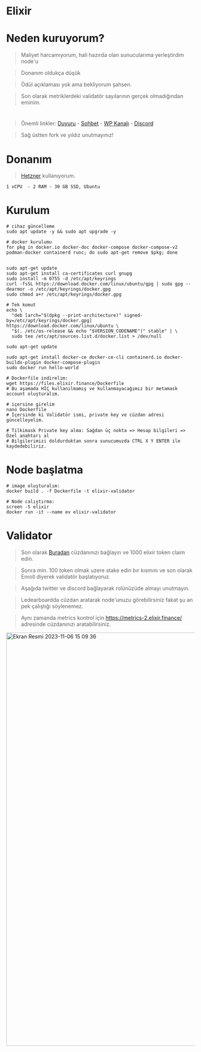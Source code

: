 # Elixir

# Neden kuruyorum?

> Maliyet harcamıyorum, hali hazırda olan sunucularıma yerleştirdim node'u

> Donanım oldukça düşük

> Ödül açıklaması yok ama bekliyorum şahsen.

> Son olarak metriklerdeki validatör sayılarının gerçek olmadığından eminim.

#

> Önemli linkler: [Duyuru](https://t.me/RuesAnnouncement) - [Sohbet](https://t.me/RuesChat) -  [WP Kanalı](https://whatsapp.com/channel/0029VaBcj7V1dAw1H2KhMk34) - [Discord](https://discord.gg/elixirprotocol)

> Sağ üstten fork ve yıldız unutmayınız!

# Donanım

> [Hetzner](https://github.com/ruesandora/Hetzner) kullanıyorum.

```
1 vCPU  - 2 RAM - 30 GB SSD, Ubuntu
```

# Kurulum

```console
# cihaz güncelleme
sudo apt update -y && sudo apt upgrade -y

# docker kurulumu
for pkg in docker.io docker-doc docker-compose docker-compose-v2 podman-docker containerd runc; do sudo apt-get remove $pkg; done


sudo apt-get update
sudo apt-get install ca-certificates curl gnupg
sudo install -m 0755 -d /etc/apt/keyrings
curl -fsSL https://download.docker.com/linux/ubuntu/gpg | sudo gpg --dearmor -o /etc/apt/keyrings/docker.gpg
sudo chmod a+r /etc/apt/keyrings/docker.gpg

# Tek komut
echo \
  "deb [arch="$(dpkg --print-architecture)" signed-by=/etc/apt/keyrings/docker.gpg] https://download.docker.com/linux/ubuntu \
  "$(. /etc/os-release && echo "$VERSION_CODENAME")" stable" | \
  sudo tee /etc/apt/sources.list.d/docker.list > /dev/null

sudo apt-get update

sudo apt-get install docker-ce docker-ce-cli containerd.io docker-buildx-plugin docker-compose-plugin
sudo docker run hello-world
```

```console
# Dockerfile indirelim:
wget https://files.elixir.finance/Dockerfile
# Bu aşamada HİÇ kullanılmamış ve kullanmayacağımız bir metamask account oluşturalım.

# içersine girelim
nano Dockerfile
# İçersinde ki Validatör ismi, private key ve cüzdan adresi güncelleyelim.

# Tilkimask Private key alma: Sağdan üç nokta => Hesap bilgileri => Özel anahtarı al
# Bilgilerimizi doldurduktan sonra sunucumuzda CTRL X Y ENTER ile kaydedebiliriz.
```

# Node başlatma

```console
# image oluşturalım:
docker build . -f Dockerfile -t elixir-validator

# Node calıştırma:
screen -S elixir
docker run -it --name ev elixir-validator
```

# Validator

> Son olarak [Buradan](https://dashboard.elixir.finance/) cüzdanınızı bağlayın ve 1000 elixir token claim edin.

> Sonra min. 100 token olmak uzere stake edin bır kısmını ve son olarak Enroll diyerek validatör başlatıyoruz.

> Aşağıda twitter ve discord bağlayarak rolünüzüde almayı unutmayın.

> Ledearboardda cüzdan aratarak node'unuzu görebilirsiniz fakat şu an pek çalıştığı söylenemez.

> Aynı zamanda metrics kontrol için https://metrics-2.elixir.finance/ adresinde cüzdanınızı aratabilirsiniz.

<img width="1105" alt="Ekran Resmi 2023-11-06 15 09 36" src="https://github.com/ruesandora/Elixir/assets/101149671/e7326b21-b19c-460a-b405-8b04156b2831">












